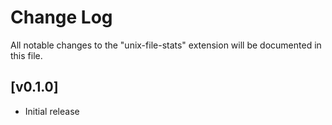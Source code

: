 # Change Log

All notable changes to the "unix-file-stats" extension will be documented in this file.

## [v0.1.0]

- Initial release
